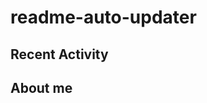 # readme-auto-updater

## Recent Activity
<!--START_SECTION:activity-->
<!--END_SECTION:activity-->


## About me
